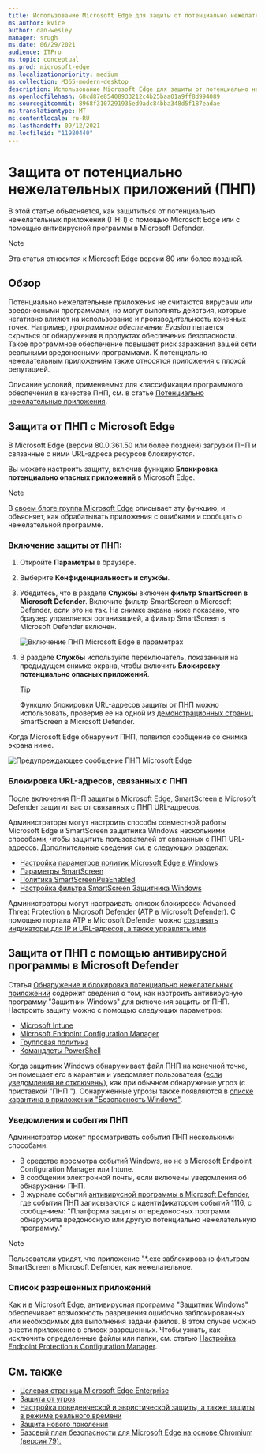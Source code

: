 ```yaml
---
title: Использование Microsoft Edge для защиты от потенциально нежелательных приложений
ms.author: kvice
author: dan-wesley
manager: srugh
ms.date: 06/29/2021
audience: ITPro
ms.topic: conceptual
ms.prod: microsoft-edge
ms.localizationpriority: medium
ms.collection: M365-modern-desktop
description: Использование Microsoft Edge для защиты от потенциально нежелательных приложений
ms.openlocfilehash: 68cd87e85408933212c4b25baa01a9ff8d994089
ms.sourcegitcommit: 8968f3107291935ed9adc84bba348d5f187eadae
ms.translationtype: MT
ms.contentlocale: ru-RU
ms.lasthandoff: 09/12/2021
ms.locfileid: "11980440"
---
```

# <a name="protect-against-potentially-unwanted-applications-puas"></a>Защита от потенциально нежелательных приложений (ПНП)

В этой статье объясняется, как защититься от потенциально нежелательных приложений (ПНП) с помощью Microsoft Edge или с помощью антивирусной программы в Microsoft Defender.

> [!NOTE]
> Эта статья относится к Microsoft Edge версии 80 или более поздней.

## <a name="overview"></a>Обзор

Потенциально нежелательные приложения не считаются вирусами или вредоносными программами, но могут выполнять действия, которые негативно влияют на использование и производительность конечных точек. Например, *программное обеспечение Evasion* пытается скрыться от обнаружения в продуктах обеспечения безопасности. Такое программное обеспечение повышает риск заражения вашей сети реальными вредоносными программами. К потенциально нежелательным приложениям также относятся приложения с плохой репутацией.

Описание условий, применяемых для классификации программного обеспечения в качестве ПНП, см. в статье [Потенциально нежелательные приложения](/windows/security/threat-protection/intelligence/criteria#potentially-unwanted-application-pua).

## <a name="protect-against-pua-with-microsoft-edge"></a>Защита от ПНП с Microsoft Edge

В Microsoft Edge (версии 80.0.361.50 или более поздней) загрузки ПНП и связанные с ними URL-адреса ресурсов блокируются.

Вы можете настроить защиту, включив функцию **Блокировка потенциально опасных приложений** в Microsoft Edge.

> [!NOTE]
> В [своем блоге группа Microsoft Edge](https://blogs.windows.com/msedgedev/2020/02/27/protecting-users-potentially-unwanted-apps/) описывает эту функцию, и объясняет, как обрабатывать приложения с ошибками и сообщать о нежелательной программе.

### <a name="to-enable-pua-protection"></a>Включение защиты от ПНП:

1. Откройте **Параметры** в браузере.
2. Выберите **Конфиденциальность и службы**.
3. Убедитесь, что в разделе **Службы** включен **фильтр SmartScreen в Microsoft Defender**. Включите фильтр SmartScreen в Microsoft Defender, если это не так. На снимке экрана ниже показано, что браузер управляется организацией, а фильтр SmartScreen в Microsoft Defender включен.

   ![Включение ПНП Microsoft Edge в параметрах](./media/microsoft-edge-potentially-unwanted-apps/security-pua-setup.png)

4. В разделе **Службы** используйте переключатель, показанный на предыдущем снимке экрана, чтобы включить **Блокировку потенциально опасных приложений**.

   > [!TIP]
   > Функцию блокировки URL-адресов защиты от ПНП можно использовать, проверив ее на одной из [демонстрационных страниц](https://demo.smartscreen.msft.net/) SmartScreen в Microsoft Defender.

Когда Microsoft Edge обнаружит ПНП, появится сообщение со снимка экрана ниже.

   ![Предупреждающее сообщение ПНП Microsoft Edge](./media/microsoft-edge-potentially-unwanted-apps/security-pua-msg.png)

### <a name="to-block-against-pua-associated-urls"></a>Блокировка URL-адресов, связанных с ПНП

После включения ПНП защиты в Microsoft Edge, SmartScreen в Microsoft Defender защитит вас от связанных с ПНП URL-адресов.

Администраторы могут настроить способы совместной работы Microsoft Edge и SmartScreen защитника Windows несколькими способами, чтобы защитить пользователей от связанных с ПНП URL-адресов. Дополнительные сведения см. в следующих разделах:

- [Настройка параметров политик Microsoft Edge в Windows](./configure-microsoft-edge.md)
- [Параметры SmartScreen](./microsoft-edge-policies.md#smartscreen-settings)
- [Политика SmartScreenPuaEnabled](./microsoft-edge-policies.md#smartscreenpuaenabled)
- [Настройка фильтра SmartScreen Защитника Windows](/microsoft-edge/deploy/available-policies?source=docs#configure-windows-defender-smartscreen)

Администраторы могут настраивать список блокировок Advanced Threat Protection в Microsoft Defender (ATP в Microsoft Defender). С помощью портала ATP в Microsoft Defender можно [создавать индикаторы для IP и URL-адресов, а также управлять ими](/windows/security/threat-protection/microsoft-defender-atp/manage-indicators#create-indicators-for-ips-and-urlsdomains-preview).

## <a name="protect-against-pua-with-windows-defender-antivirus"></a>Защита от ПНП с помощью антивирусной программы в Microsoft Defender

Статья [Обнаружение и блокировка потенциально нежелательных приложений](/windows/security/threat-protection/windows-defender-antivirus/detect-block-potentially-unwanted-apps-windows-defender-antivirus#windows-defender-antivirus) содержит сведения о том, как настроить антивирусную программу "Защитник Windows" для включения защиты от ПНП. Настроить защиту можно с помощью следующих параметров:

- [Microsoft Intune](/windows/security/threat-protection/windows-defender-antivirus/detect-block-potentially-unwanted-apps-windows-defender-antivirus#use-intune-to-configure-pua-protection)
- [Microsoft Endpoint Configuration Manager](/windows/security/threat-protection/windows-defender-antivirus/detect-block-potentially-unwanted-apps-windows-defender-antivirus#use-configuration-manager-to-configure-pua-protection)
- [Групповая политика](/windows/security/threat-protection/windows-defender-antivirus/detect-block-potentially-unwanted-apps-windows-defender-antivirus#use-group-policy-to-configure-pua-protection)
- [Командлеты PowerShell](/windows/security/threat-protection/windows-defender-antivirus/detect-block-potentially-unwanted-apps-windows-defender-antivirus#use-powershell-cmdlets-to-configure-pua-protection)

Когда защитник Windows обнаруживает файл ПНП на конечной точке, он помещает его в карантин и уведомляет пользователя ([если уведомления не отключены](/windows/security/threat-protection/windows-defender-antivirus/configure-notifications-windows-defender-antivirus)), как при обычном обнаружение угроз (с приставкой "ПНП:"). Обнаруженные угрозы также появляются в [списке карантина в приложении "Безопасность Windows"](/windows/security/threat-protection/windows-defender-antivirus/windows-defender-security-center-antivirus#detection-history).

### <a name="pua-notifications-and-events"></a>Уведомления и события ПНП

Администратор может просматривать события ПНП несколькими способами:

- В средстве просмотра событий Windows, но не в Microsoft Endpoint Configuration Manager или Intune.
- В сообщении электронной почты, если включены уведомления об обнаружении ПНП.
- В журнале событий [антивирусной программы в Microsoft Defender](/windows/security/threat-protection/windows-defender-antivirus/troubleshoot-windows-defender-antivirus), где события ПНП записываются с идентификатором событий 1116, с сообщением: "Платформа защиты от вредоносных программ обнаружила вредоносную или другую потенциально нежелательную программу."

> [!NOTE]
> Пользователи увидят, что приложение "*.exe заблокировано фильтром SmartScreen в Microsoft Defender, как нежелательное.

### <a name="allow-list-an-app"></a>Список разрешенных приложений

Как и в Microsoft Edge, антивирусная программа "Защитник Windows" обеспечивает возможность разрешения ошибочно заблокированных или необходимых для выполнения задачи файлов. В этом случае можно внести приложение в список разрешенных. Чтобы узнать, как исключить определенные файлы или папки, см. статью [Настройка Endpoint Protection в Configuration Manager](/previous-versions/system-center/system-center-2012-R2/hh508770(v=technet.10)#to-exclude-specific-files-or-folders).

## <a name="see-also"></a>См. также

- [Целевая страница Microsoft Edge Enterprise](https://aka.ms/EdgeEnterprise)
- [Защита от угроз](/windows/security/threat-protection/index)
- [Настройка поведенческой и эвристической защиты, а также защиты в режиме реального времени](/windows/security/threat-protection/windows-defender-antivirus/configure-protection-features-windows-defender-antivirus)
- [Защита нового поколения](/windows/security/threat-protection/windows-defender-antivirus/windows-defender-antivirus-in-windows-10)
- [Базовый план безопасности для Microsoft Edge на основе Chromium (версия 79).](https://techcommunity.microsoft.com/t5/microsoft-security-baselines/security-baseline-final-for-chromium-based-microsoft-edge/ba-p/1111863)